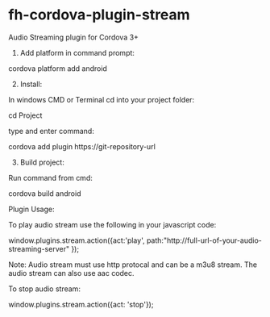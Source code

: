 fh-cordova-plugin-stream
========================

Audio Streaming plugin for Cordova 3+ 


1. Add platform in command prompt:

cordova platform add android


2. Install:

In windows CMD or Terminal cd into your project folder:

cd Project

type and enter command:

cordova add plugin https://git-repository-url


3. Build project:

Run command from cmd:

cordova build android


Plugin Usage:

To play audio stream use the following in your javascript code:

window.plugins.stream.action({act:'play', path:"http://full-url-of-your-audio-streaming-server" });

Note: Audio stream must use http protocal and can be a m3u8 stream. The audio stream can also use aac codec.

To stop audio stream:

window.plugins.stream.action({act: 'stop'});



